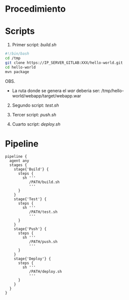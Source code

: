 Procedimiento
================

# Scripts

1. Primer script: *build.sh*
```sh
#!/bin/bash
cd /tmp
git clone https://IP_SERVER_GITLAB:XXX/hello-world.git 
cd hello-world
mvn package 
```
OBS.
* La ruta donde se genera el *war* deberia ser: /tmp/hello-world/webapp/target/webapp.war

2. Segundo script: *test.sh* 

3. Tercer script:  *push.sh*

4. Cuarto script: *deploy.sh*

# Pipeline

```
pipeline {
  agent any
  stages { 
    stage{'Build'} {
      steps {  
        sh ''' 
           /PATH/build.sh 
           '''
      }
    }
    stage{'Test'} {
      steps {  
        sh ''' 
           /PATH/test.sh
           '''
      }
    }
    stage{'Push'} {
      steps {  
        sh ''' 
           /PATH/push.sh
           '''
      }
    }
    stage{'Deploy'} {
      steps {  
        sh ''' 
           /PATH/deploy.sh
           '''
      }
    }
  }
}
```
